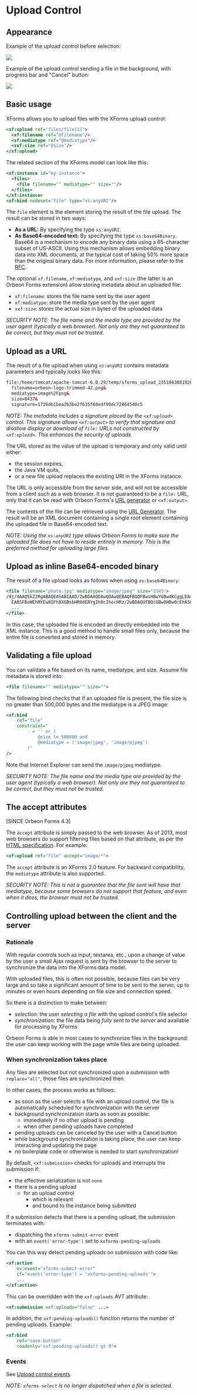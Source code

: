 # Upload Control

<!-- toc -->

## Appearance

Example of the upload control before selection:

![](../images/xforms-upload-empty.png)

Example of the upload control sending a file in the background, with progress bar and "Cancel" button:

![](../images/xforms-upload-progress.png)

## Basic usage

XForms allows you to upload files with the XForms upload control:

```xml
<xf:upload ref="files/file[1]">
  <xf:filename ref="@filename"/>
  <xf:mediatype ref="@mediatype"/>
  <xxf:size ref="@size"/>
</xf:upload>
```

The related section of the XForms model can look like this:

```xml
<xf:instance id="my-instance">
  <files>
    <file filename="" mediatype="" size=""/>
  </files>
</xf:instance>
<xf:bind nodeset="file" type="xs:anyURI"/>
```

The `file` element is the element storing the result of the file upload. The result can be stored in two ways:

* __As a URL:__ By specifying the type `xs:anyURI`.
* __As Base64-encoded text:__ By specifying the type `xs:base64Binary`. Base64 is a mechanism to encode any binary data using a 65-character subset of US-ASCII. Using this mechanism allows embedding binary data into XML documents, at the typical cost of taking 50% more space than the original binary data. For more information, please refer to the [RFC][3].

The optional `xf:filename`, `xf:mediatype`, and `xxf:size` (the latter is an Orbeon Forms extension) allow storing metadata about an uploaded file:

* `xf:filename`: stores the file name sent by the user agent
* `xf:mediatype`: store the media type sent by the user agent
* `xxf:size`: stores the actual size in bytes of the uploaded data

_SECURITY NOTE: The file name and the media type are provided by the user agent (typically a web browser). Not only are they not guaranteed to be correct, but they must not be trusted._

## Upload as a URL

The result of a file upload when using `xs:anyURI` contains metadata parameters and typically looks like this:

```xml
file:/home/tomcat/apache-tomcat-6.0.29/temp/xforms_upload_2351863081926002422.tmp?
  filename=orbeon-logo-trimmed-42.png&
  mediatype=image%2Fpng&
  size=8437&
  signature=1726db1bea2b3be2f635f60e4f99dc72864548c5
```

_NOTE: The metadata includes a signature placed by the `<xf:upload>` control. This signature allows `<xf:output>` to verify that signature and disallow display or download of `file:` URLs not constructed by `<xf:upload>`. This enhances the security of uploads._

The URL stored as the value of the upload is temporary and only valid until either:

* the session expires,
* the Java VM quits,
* or a new file upload replaces the existing URI in the XForms instance.

The URL is only accessible from the server side, and will not be accessible from a client such as a web browser. It is not guaranteed to be a `file:` URL, only that it can be read with Orbeon Forms's [URL generator][4] or `<xf:output>`.

The contents of the file can be retrieved using the [URL Generator][4]. The result will be an XML document containing a single root element containing the uploaded file in Base64-encoded text.

_NOTE: Using the `xs:anyURI` type allows Orbeon Forms to make sure the uploaded file does not have to reside entirely in memory. This is the preferred method for uploading large files._

## Upload as inline Base64-encoded binary

The result of a file upload looks as follows when using `xs:base64Binary`:

```xml
<file filename="photo.jpg" mediatype="image/jpeg" size="2345">
/9j/4AAQSkZJRgABAQEASABIAAD/2wBDAAQDAwQDAwQEBAQFBQQFBwsHBwYGBw4KCggLEA4RERAO
  EA8SFBoWEhMYEw8QFh8XGBsbHR0dERYgIh8cIhocHRz/2wBDAQUFBQcGBw0HBw0cEhASHBwcHBwc
  ...
</file>
```

In this case, the uploaded file is encoded an directly embedded into the XML instance. This is a good method to handle small files only, because the entire file is converted and stored in memory.

## Validating a file upload

You can validate a file based on its name, mediatype, and size. Assume file metadata is stored into:

```xml
<file filename="" mediatype="" size="">
```

The following bind checks that if an uploaded file is present, the file size is no greater than 500,000 bytes and the mediatype is a JPEG image:

```xml
<xf:bind
    ref="file"
    constraint="
        . = '' or (
            @size le 500000 and
            @mediatype = ('image/jpeg', 'image/pjpeg')
        )"
/>
```

Note that Internet Explorer can send the `image/pjpeg` mediatype.

_SECURITY NOTE: The file name and the media type are provided by the user agent (typically a web browser). Not only are they not guaranteed to be correct, but they must not be trusted._

## The accept attributes

[SINCE Orbeon Forms 4.3]

The `accept` attribute is simply passed to the web browser. As of 2013, most web browsers do support filtering files based on that attribute,  as per the [HTML specification][5]. For example:

```xml
<xf:upload ref="file" accept="image/*">
```

The `accept` attribute is an XForms 2.0 feature. For backward compatibility, the `mediatype` attribute is also supported.

_SECURITY NOTE: This is not a guarantee that the file sent will have that mediatype, because some browsers do not support that feature, and even when it does, the browser must not be trusted._

## Controlling upload between the client and the server

### Rationale

With regular controls such as input, textarea, etc., upon a change of value by the user a small Ajax request is sent by the browser to the server to synchronize the data into the XForms data model.

With uploaded files, this is often not possible, because files can be very large and so take a significant amount of time to be sent to the server, up to minutes or even hours depending on file size and connection speed.

So there is a distinction to make between:

* _selection_: the user _selecting a file_ with the upload control's file selector
* _synchronization_: the file data being _fully sent to the server_ and available for processing by XForms

Orbeon Forms is able in most cases to synchronize files in the background: the user can keep working with the page while files are being uploaded.

### When synchronization takes place

Any files are selected but not synchronized upon a submission with `replace="all"`, those files are synchronized then.

In other cases, the process works as follows:

* as soon as the user selects a file with an upload control, the file is automatically scheduled for synchronization with the server
* background synchronization starts as soon as possible:
    * immediately if no other upload is pending
    * when other pending uploads have completed
* pending uploads can be canceled by the user with a Cancel button
* while background synchronization is taking place, the user can keep interacting and updating the page
* no boilerplate code or otherwise is needed to start synchronization!

By default, `<xf:submission>` checks for uploads and interrupts the submission if:

* the effective serialization is not `none`
* there is a pending upload
    * for an upload control
        * which is relevant
        * and bound to the instance being submitted

If a submission detects that there is a pending upload, the submission terminates with:

* dispatching the `xforms-submit-error` event
* with an `event('error-type')` set to `xxforms-pending-uploads`

You can this way detect pending uploads on submission with code like:

```xml
<xf:action
    ev:event="xforms-submit-error"
    if="event('error-type') = 'xxforms-pending-uploads'">
    ...
</xf:action>
```

This can be overridden with the `xxf:uploads` AVT attribute:

```xml
<xf:submission xxf:uploads="false" ...>
```

In addition, the `xxf:pending-uploads()` function returns the number of pending uploads. Example:

```xml
<xf:bind
    ref="save-button"
    readonly="xxf:pending-uploads() gt 0">
```

### Events

See [Upload control events](../events-extensions-events.md#upload-control-events).

_NOTE: `xforms-select` is no longer dispatched when a file is selected._

[3]: https://www.ietf.org/rfc/rfc2045.txt
[4]: http://wiki.orbeon.com/forms/doc/developer-guide/processors-url-generator
[5]: https://html.spec.whatwg.org/multipage/forms.html#file-upload-state-(type=file)
